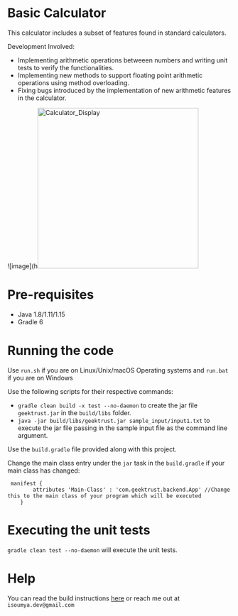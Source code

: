 # Basic Calculator

This calculator includes a subset of features found in standard calculators. 

Development Involved:
* Implementing arithmetic operations betweeen numbers and writing unit tests to verify the functionalities.
* Implementing new methods to support floating point arithmetic operations using method overloading.
* Fixing bugs introduced by the implementation of new arithmetic features in the calculator.

![image](h<img width="362" alt="Calculator_Display" src="https://github.com/SoumyaMehta/Basic-Calculator/assets/69056406/dc4d6217-9bf3-448f-86f2-16a818fef3bc">

# Pre-requisites

* Java 1.8/1.11/1.15
* Gradle 6

# Running the code

Use `run.sh` if you are on Linux/Unix/macOS Operating systems and `run.bat` if you are on Windows

Use the following scripts for their respective commands:
* `gradle clean build -x test --no-daemon` to create the jar file `geektrust.jar` in the `build/libs` folder.
* `java -jar build/libs/geektrust.jar sample_input/input1.txt` to execute the jar file passing in the sample input file as the command line argument.

Use the `build.gradle` file provided along with this project. 

Change the main class entry under the `jar` task in the `build.gradle` if your main class has changed:
```
 manifest {
        attributes 'Main-Class' : 'com.geektrust.backend.App' //Change this to the main class of your program which will be executed
    }
```

# Executing the unit tests

 `gradle clean test --no-daemon` will execute the unit tests.

# Help

You can read the build instructions [here](https://github.com/geektrust/coding-problem-artefacts/tree/master/Java) or reach me out at `isoumya.dev@gmail.com`
